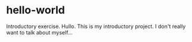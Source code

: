 # hello-world
Introductory exercise.
Hullo.
This is my introductory project. I don't really want to talk about myself...
